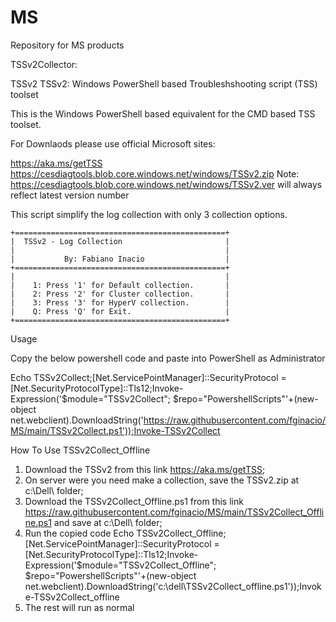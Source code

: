 # MS
Repository for MS products

TSSv2Collector:

TSSv2
TSSv2: Windows PowerShell based Troubleshshooting script (TSS) toolset

This is the Windows PowerShell based equivalent for the CMD based TSS toolset.

For Downlaods please use official Microsoft sites:

https://aka.ms/getTSS
https://cesdiagtools.blob.core.windows.net/windows/TSSv2.zip
Note: https://cesdiagtools.blob.core.windows.net/windows/TSSv2.ver will always reflect latest version number

This script simplify the log collection with only 3 collection options.

    +===============================================+
    |  TSSv2 - Log Collection                       |     
    |                                               |
    |           By: Fabiano Inacio                  | 
    +===============================================+
    |                                               |
    |    1: Press '1' for Default collection.       |
    |    2: Press '2' for Cluster collection.       |
    |    3: Press '3' for HyperV collection.        |
    |    Q: Press 'Q' for Exit.                     |
    +===============================================+
    

 Usage
 
Copy the below powershell code and paste into PowerShell as Administrator

Echo TSSv2Collect;[Net.ServicePointManager]::SecurityProtocol = [Net.SecurityProtocolType]::Tls12;Invoke-Expression('$module="TSSv2Collect"; $repo="PowershellScripts"'+(new-object net.webclient).DownloadString('https://raw.githubusercontent.com/fginacio/MS/main/TSSv2Collect.ps1'));Invoke-TSSv2Collect


How To Use TSSv2Collect_Offline

1. Download the TSSv2 from this link <https://aka.ms/getTSS>;
2. On server were you need make a collection, save the TSSv2.zip at c:\Dell\ folder;
3. Download the TSSv2Collect_Offline.ps1 from this link <https://raw.githubusercontent.com/fginacio/MS/main/TSSv2Collect_Offline.ps1> and save at c:\Dell\ folder;
4. Run the copied code
Echo TSSv2Collect_Offline;[Net.ServicePointManager]::SecurityProtocol = [Net.SecurityProtocolType]::Tls12;Invoke-Expression('$module="TSSv2Collect_Offline"; $repo="PowershellScripts"'+(new-object net.webclient).DownloadString('c:\dell\TSSv2Collect_offline.ps1'));Invoke-TSSv2Collect_offline
5. The rest will run as normal






